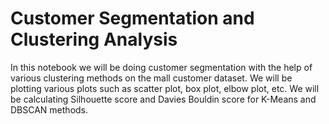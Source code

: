 # Customer Segmentation and Clustering Analysis
In this notebook we will be doing customer segmentation with the help of various clustering methods on the mall customer dataset. We will be plotting various plots such as scatter plot, box plot, elbow plot, etc. We will be calculating Silhouette score and Davies Bouldin score for K-Means and DBSCAN methods.

